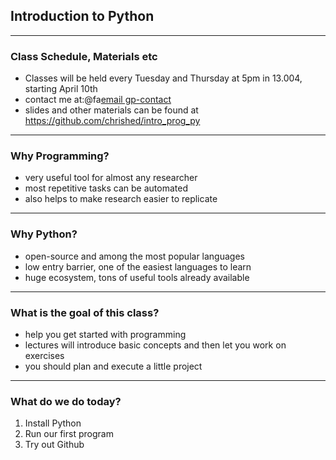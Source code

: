 ## Introduction to Python


---

### Class Schedule, Materials etc

- Classes will be held every Tuesday and Thursday at 5pm in 13.004, starting April 10th
- contact me at:@fa[email gp-contact](christoph.hedtrich@upf.edu)
- slides and other materials can be found at https://github.com/chrished/intro_prog_py

---

### Why Programming?

- very useful tool for almost any researcher
- most repetitive tasks can be automated
- also helps to make research easier to replicate

---

### Why Python?

- open-source and among the most popular languages
- low entry barrier, one of the easiest languages to learn
- huge ecosystem, tons of useful tools already available

---

### What is the goal of this class?

- help you get started with programming
- lectures will introduce basic concepts and then let you work on exercises
- you should plan and execute a little project

---

### What do we do today?

1. Install Python
2. Run our first program
3. Try out Github
